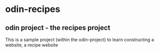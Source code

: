 # odin-recipes
## odin project - the recipes project

This is a sample project (within the odin-project) to learn constructing a website, a recipe website
